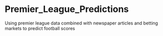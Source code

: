 # Premier_League_Predictions
Using premier league data combined with newspaper articles and betting markets to predict football scores
